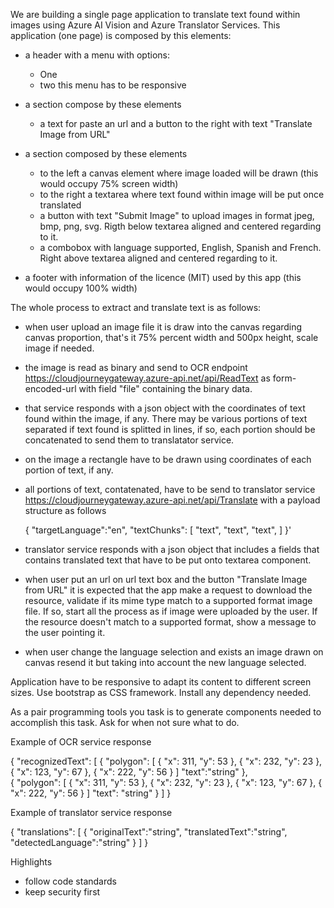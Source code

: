 We are building a single page application to translate text found within images using Azure AI Vision and Azure Translator Services. This application (one page) is composed by this elements:

- a header with a menu with options: 
    - One
    - two
    this menu has to be responsive

- a section compose by these elements
    - a text for paste an url and a button to the right with text "Translate Image from URL"
- a section composed by these elements 
    - to the left a canvas element where image loaded will be drawn (this would occupy 75% screen width)
    - to the right a textarea where text found within image will be put once translated
    - a button with text "Submit Image" to upload images in format jpeg, bmp, png, svg. Rigth below textarea aligned and centered regarding to it.
    - a combobox with language supported, English, Spanish and French. Right above textarea aligned and centered regarding to it.

- a footer with information of the licence (MIT) used by this app (this would occupy 100% width)

The whole process to extract and translate text is as follows:

- when user upload an image file it is draw into the canvas regarding canvas proportion, that's it 75% percent width and 500px height, scale image if needed.
- the image is read as binary and send to OCR endpoint https://cloudjourneygateway.azure-api.net/api/ReadText as form-encoded-url with field "file" containing the binary data.
- that service responds with a json object with the coordinates of text found within the image, if any. There may be various portions of text separated if text found is splitted in lines, if so, each portion should be concatenated to send them to translatator service.
- on the image a rectangle have to be drawn using coordinates of each portion of text, if any.
- all portions of text, contatenated, have to be send to translator service https://cloudjourneygateway.azure-api.net/api/Translate with a payload structure as follows
    
    {
        "targetLanguage":"en",
        "textChunks": 
        [
            "text",
            "text",
            "text",
        ]
    }'

- translator service responds with a json object that includes a fields that contains translated text that have to be put onto textarea component.

- when user put an url on url text box and the button "Translate Image from URL" it is expected that the app make a request to download the resource, validate if its mime type match to a supported format image file. If so, start all the process as if image were uploaded by the user. If the resource doesn't match to a supported format, show a message to the user pointing it.

- when user change the language selection and exists an image drawn on canvas resend it but taking into account the new language selected.

Application have to be responsive to adapt its content to different screen sizes. Use bootstrap as CSS framework. Install any dependency needed.

As a pair programming tools you task is to generate components needed to accomplish this task. Ask for when not sure what to do.


Example of OCR service response

{
    "recognizedText": 
    [
        {
            "polygon": 
            [ 
                {
                    "x": 311,
                    "y": 53
                },
                {
                    "x": 232,
                    "y": 23
                },
                {
                    "x": 123,
                    "y": 67
                },
                {
                    "x": 222,
                    "y": 56
                }
            ]
            "text":"string"
        },    
        {
            "polygon": 
            [
                {
                    "x": 311,
                    "y": 53
                },
                {
                    "x": 232,
                    "y": 23
                },
                {
                    "x": 123,
                    "y": 67
                },
                {
                    "x": 222,
                    "y": 56
                }
            ]
            "text": "string"
        }
    ]
}

Example of translator service response

{
    "translations": 
    [
        {
            "originalText":"string",
            "translatedText":"string",
            "detectedLanguage":"string"
        }
    ]
}


Highlights

- follow code standards
- keep security first  